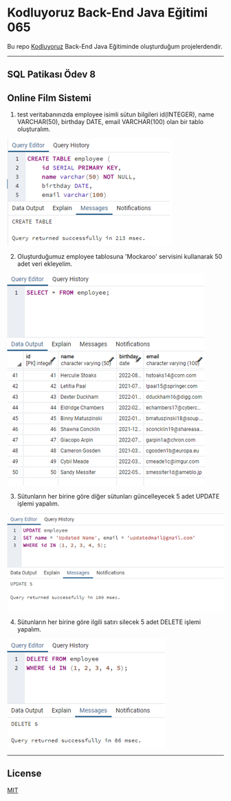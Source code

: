 # Kodluyoruz Back-End Java Eğitimi 065

Bu repo [Kodluyoruz](https://www.kodluyoruz.org) Back-End Java Eğitiminde 
oluşturduğum projelerdendir.

---
## SQL Patikası Ödev 8

## Online Film Sistemi

1) test veritabanınızda employee isimli sütun bilgileri id(INTEGER), name VARCHAR(50), birthday DATE, email VARCHAR(100) olan bir tablo oluşturalım.

![](1.png)

2) Oluşturduğumuz employee tablosuna 'Mockaroo' servisini kullanarak 50 adet veri ekleyelim.

![](2.png)

3) Sütunların her birine göre diğer sütunları güncelleyecek 5 adet UPDATE işlemi yapalım.

![](3.png)

4) Sütunların her birine göre ilgili satırı silecek 5 adet DELETE işlemi yapalım.

![](4.png)

---
## License
[MIT](https://choosealicense.com/licenses/mit/)
